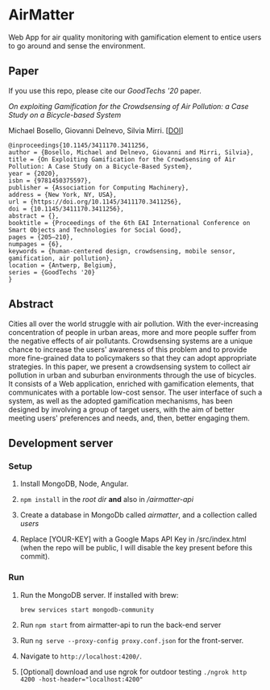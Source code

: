 # AirMatter

Web App for air quality monitoring with gamification element to entice users to go around and sense the environment.

## Paper

If you use this repo, please cite our *GoodTechs '20* paper.

*On exploiting Gamification for the Crowdsensing of Air Pollution: a Case Study on a Bicycle-based System*

Michael Bosello, Giovanni Delnevo, Silvia Mirri.
[[DOI](https://doi.org/10.1145/3411170.3411256)]

```
@inproceedings{10.1145/3411170.3411256,
author = {Bosello, Michael and Delnevo, Giovanni and Mirri, Silvia},
title = {On Exploiting Gamification for the Crowdsensing of Air Pollution: A Case Study on a Bicycle-Based System},
year = {2020},
isbn = {9781450375597},
publisher = {Association for Computing Machinery},
address = {New York, NY, USA},
url = {https://doi.org/10.1145/3411170.3411256},
doi = {10.1145/3411170.3411256},
abstract = {},
booktitle = {Proceedings of the 6th EAI International Conference on Smart Objects and Technologies for Social Good},
pages = {205–210},
numpages = {6},
keywords = {human-centered design, crowdsensing, mobile sensor, gamification, air pollution},
location = {Antwerp, Belgium},
series = {GoodTechs '20}
}
```

## Abstract
Cities all over the world struggle with air pollution. With the ever-increasing concentration of people in urban areas, more and more people suffer from the negative effects of air pollutants. Crowdsensing systems are a unique chance to increase the users' awareness of this problem and to provide more fine-grained data to policymakers so that they can adopt appropriate strategies. In this paper, we present a crowdsensing system to collect air pollution in urban and suburban environments through the use of bicycles. It consists of a Web application, enriched with gamification elements, that communicates with a portable low-cost sensor. The user interface of such a system, as well as the adopted gamification mechanisms, has been designed by involving a group of target users, with the aim of better meeting users' preferences and needs, and, then, better engaging them.

## Development server

### Setup

1) Install MongoDB, Node, Angular.

2) `npm install` in the *root dir* **and** also in */airmatter-api*

3) Create a database in MongoDb called *airmatter*, and a collection called *users*

4) Replace [YOUR-KEY] with a Google Maps API Key in /src/index.html (when the repo will be public, I will disable the key present before this commit).

### Run

1) Run the MongoDB server. If installed with brew:

    `brew services start mongodb-community`

2) Run `npm start` from airmatter-api to run the back-end server

3) Run `ng serve --proxy-config proxy.conf.json` for the front-server. 

4) Navigate to `http://localhost:4200/`.

5) [Optional] download and use ngrok for outdoor testing `./ngrok http 4200 -host-header="localhost:4200"`
